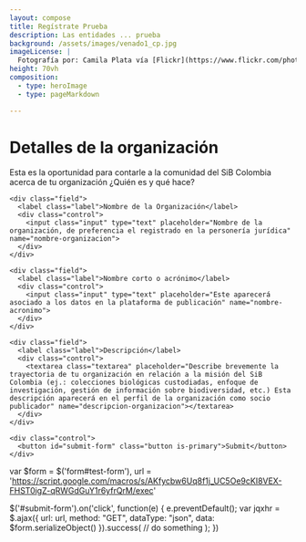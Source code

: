 ```yaml
---
layout: compose
title: Regístrate Prueba
description: Las entidades ... prueba
background: /assets/images/venado1_cp.jpg
imageLicense: |
  Fotografía por: Camila Plata vía [Flickr](https://www.flickr.com/photos/camisilver/6792589953/)
height: 70vh
composition: 
  - type: heroImage
  - type: pageMarkdown

---
```



# Detalles de la organización

Esta es la oportunidad para contarle a la comunidad del SiB Colombia acerca de tu organización ¿Quién es y qué hace?

<form id="test-form">
  
    <div class="field">
      <label class="label">Nombre de la Organización</label>
      <div class="control">
        <input class="input" type="text" placeholder="Nombre de la organización, de preferencia el registrado en la personería jurídica" name="nombre-organizacion">
      </div>
    </div>

    <div class="field">
      <label class="label">Nombre corto o acrónimo</label>
      <div class="control">
        <input class="input" type="text" placeholder="Este aparecerá asociado a los datos en la plataforma de publicación" name="nombre-acronimo">
      </div>
    </div>

    <div class="field">
      <label class="label">Descripción</label>
      <div class="control">
        <textarea class="textarea" placeholder="Describe brevemente la trayectoria de tu organización en relación a la misión del SiB Colombia (ej.: colecciones biológicas custodiadas, enfoque de investigación, gestión de información sobre biodiversidad, etc.) Esta descripción aparecerá en el perfil de la organización como socio publicador" name="descripcion-organizacion"></textarea>
      </div>
    </div>
  
    <div class="control">
      <button id="submit-form" class="button is-primary">Submit</button>
    </div>

</form>


var $form = $('form#test-form'),
    url = 'https://script.google.com/macros/s/AKfycbw6Uq8f1j_UC5Oe9cKI8VEX-FHST0igZ-qRWGdGuY1r6yfrQrM/exec'

$('#submit-form').on('click', function(e) {
  e.preventDefault();
  var jqxhr = $.ajax({
    url: url,
    method: "GET",
    dataType: "json",
    data: $form.serializeObject()
  }).success(
    // do something
  );
})
